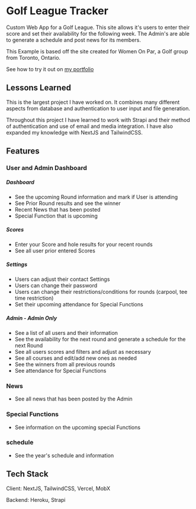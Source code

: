 # Golf League Tracker

Custom Web App for a Golf League. This site allows it's users to enter their score and set their availability for the following week. The Admin's are able to generate a schedule and post news for its members.

This Example is based off the site created for Women On Par, a Golf group from Toronto, Ontario.

See how to try it out on [my portfolio](https://kellenwiltshire.com/projects/golfleague)

## Lessons Learned

This is the largest project I have worked on. It combines many different aspects from database and authentication to user input and file generation.

Throughout this project I have learned to work with Strapi and their method of authentication and use of email and media integration. I have also expanded my knowledge with NextJS and TailwindCSS.

## Features

### User and Admin Dashboard

##### Dashboard

- See the upcoming Round information and mark if User is attending
- See Prior Round results and see the winner
- Recent News that has been posted
- Special Function that is upcoming

##### Scores

- Enter your Score and hole results for your recent rounds
- See all user prior entered Scores

##### Settings

- Users can adjust their contact Settings
- Users can change their password
- Users can change their restrictions/conditions for rounds (carpool, tee time restriction)
- Set their upcoming attendance for Special Functions

##### Admin - Admin Only

- See a list of all users and their information
- See the availability for the next round and generate a schedule for the next Round
- See all users scores and filters and adjust as necessary
- See all courses and edit/add new ones as needed
- See the winners from all previous rounds
- See attendance for Special Functions

### News

- See all news that has been posted by the Admin

### Special Functions

- See information on the upcoming special Functions

### schedule

- See the year's schedule and information

## Tech Stack

Client: NextJS, TailwindCSS, Vercel, MobX

Backend: Heroku, Strapi
